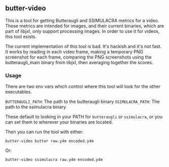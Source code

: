 ## butter-video

This is a tool for getting Butteraugli and SSIMULACRA metrics for a video.
These metrics are intended for images, and their current binaries, which are
part of libjxl, only support processing images. In order to use it for videos,
this tool exists.

The current implementation of this tool is bad. It's hackish and it's not fast.
It works by reading in each video frame, making a temporary PNG screenshot for each frame,
comparing the PNG screenshots using the butteraugli_main binary from libjxl,
then averaging together the scores.

### Usage

There are two env vars which control where this tool will look for the other executables.

`BUTTERAUGLI_PATH`: The path to the butteraugli binary
`SSIMULACRA_PATH`: The path to the ssimulacra binary

These default to looking in your PATH for `butteraugli` or `ssimulacra`,
or you can set them to wherever your binaries are located.

Then you can run the tool with either:

`butter-video butter raw.y4m encoded.y4m`

Or:

`butter-video ssimulacra raw.y4m encoded.y4m`
